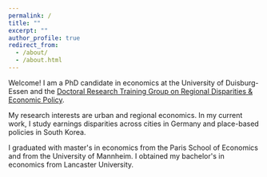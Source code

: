 ```yaml
---
permalink: /
title: ""
excerpt: ""
author_profile: true
redirect_from: 
  - /about/
  - /about.html
---
```


Welcome! I am a PhD candidate in economics at the University of Duisburg-Essen and the [Doctoral Research Training Group on Regional Disparities & Economic Policy](https://www.regional-disparities.de).

My research interests are urban and regional economics. In my current work, I study earnings disparities across cities in Germany and place-based policies in South Korea.

I graduated with master's in economics from the Paris School of Economics and from the University of Mannheim. I obtained my bachelor's in economics from Lancaster University. 
